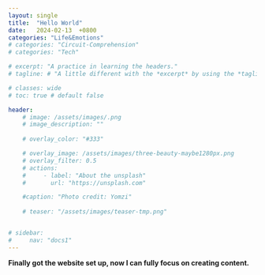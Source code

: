 ```yaml
---
layout: single
title:  "Hello World"
date:   2024-02-13  +0800
categories: "Life&Emotions"
# categories: "Circuit-Comprehension"
# categories: "Tech"

# excerpt: "A practice in learning the headers."
# tagline: # "A little different with the *excerpt* by using the *tagline*. "

# classes: wide
# toc: true # default false

header:
    # image: /assets/images/.png
    # image_description: ""
    
    # overlay_color: "#333"

    # overlay_image: /assets/images/three-beauty-maybe1280px.png
    # overlay_filter: 0.5
    # actions:
    #     - label: "About the unsplash"
    #       url: "https://unsplash.com"

    #caption: "Photo credit: Yomzi"
    
    # teaser: "/assets/images/teaser-tmp.png"


# sidebar:
#     nav: "docs1"
---
```

**Finally got the website set up, now I can fully focus on creating content.**